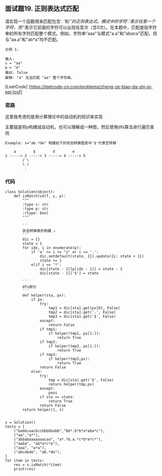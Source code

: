 ## 面试题19. 正则表达式匹配
请实现一个函数用来匹配包含'. '和'*'的正则表达式。模式中的字符'.'表示任意一个字符，而'*'表示它前面的字符可以出现任意次（含0次）。在本题中，匹配是指字符串的所有字符匹配整个模式。例如，字符串"aaa"与模式"a.a"和"ab*ac*a"匹配，但与"aa.a"和"ab*a"均不匹配。
```
示例 1:

输入:
s = "aa"
p = "a"
输出: false
解释: "a" 无法匹配 "aa" 整个字符串。

```

[LeetCode]
[https://leetcode-cn.com/problems/zheng-ze-biao-da-shi-pi-pei-lcof]

### 思路

这里我考虑的是用计算理论中的自动机的知识来实现

主要就是将p构建成自动机，也可以理解成一种图，然后使用dfs算法进行遍历查找

```
Example: s="ab.*de" 构建如下的状态转换图其中'$'代表空转移

    a        $        d        e
1 -----> 2 -----> 3 -----> 4 -----> 5 
        / \  
        \ /
         .
```


### 代码

```
class Solution(object):
    def isMatch(self, s, p):
        """
        :type s: str
        :type p: str
        :rtype: bool
        """

        ```
        状态转移表的构建 ↓
        ```
        dic = {}
        state = 1
        for idx, i in enumerate(p):
            if 'a' <= i <= "z" or i == '.':
                dic.setdefault(state, {}).update({i: state + 1})
                state += 1
            elif i == '*':
                dic[state - 1][p[idx - 1]] = state - 1
                dic[state - 1]['$'] = state
        
        ```
        dfs部分
        ```
        def helper(sta, px):
            if px:
                try:
                    tmp1 = dic[sta].get(px[0], False)
                    tmp2 = dic[sta].get('.', False)
                    tmp3 = dic[sta].get('$', False)
                except:
                    return False
                if tmp1:
                    if helper(tmp1, px[1:]):
                        return True
                if tmp2:
                    if helper(tmp2, px[1:]):
                        return True
                if tmp3:
                    if helper(tmp3,px):
                        return True
                return False
            else:
                try:
                    tmp = dic[sta].get('$', False)
                    return helper(tmp,px)
                except:
                    pass
                if sta == state:
                    return True
                return False
        return helper(1, s)


s = Solution()
tests = [
    ("babbcaacbccbbbbbabb","bb*.b*b*a*aba*c"),
    ("aa","a*"),
    ("abbabaaaaaaacaa", "a*.*b.a.*c*b*a*c*"),
    ("aaba", "ab*a*c*a"),
    ("aaa", "a*a"),
    ("abcdede", "ab.*de"),
]
for item in tests:
    res = s.isMatch(*item)
    print(res)
```